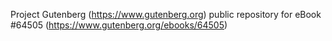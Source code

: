 Project Gutenberg (https://www.gutenberg.org) public repository for
eBook #64505 (https://www.gutenberg.org/ebooks/64505)

